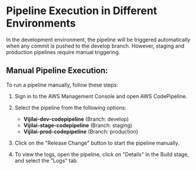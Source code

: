# Pipeline Execution in Different Environments

In the development environment, the pipeline will be triggered automatically when any commit is pushed to the develop branch. However, staging and production pipelines require manual triggering.

## Manual Pipeline Execution:

To run a pipeline manually, follow these steps:

1. Sign in to the AWS Management Console and open AWS CodePipeline.

2. Select the pipeline from the following options:
   - **Vijilai-dev-codepipeline** (Branch: develop)
   - **Vijilai-stage-codepipeline** (Branch: staging)
   - **Vijilai-prod-codepipeline** (Branch: production)

3. Click on the "Release Change" button to start the pipeline manually.

4. To view the logs, open the pipeline, click on "Details" in the Build stage, and select the "Logs" tab.
